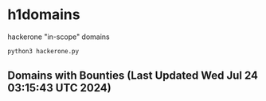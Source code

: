 # h1domains
hackerone "in-scope" domains

`python3 hackerone.py`
## Domains with Bounties (Last Updated Wed Jul 24 03:15:43 UTC 2024)
```

```
